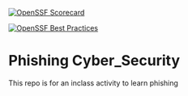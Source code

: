 [![OpenSSF Scorecard](htt‌ps://api.securityscorecards.dev/projects/github.com/ymendiola17/cybersecurity-Phishing/badge)](htt‌ps://securityscorecards.dev/viewer/?uri=github.com/ymendiola17/cybersecurity-Phishing/)

[![OpenSSF Best Practices](https://www.bestpractices.dev/projects/10276/badge)](https://www.bestpractices.dev/projects/10276) 


# Phishing Cyber_Security
This repo is for an inclass activity to learn phishing
